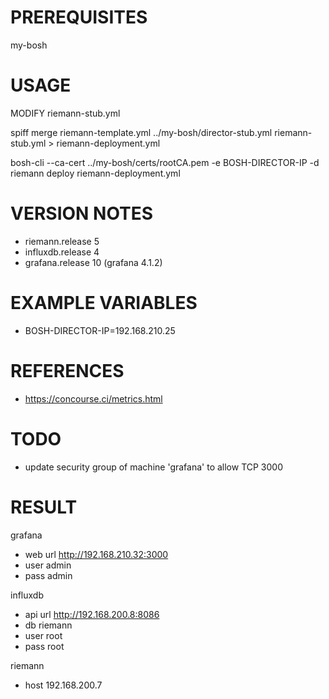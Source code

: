 # PREREQUISITES

my-bosh

# USAGE

MODIFY riemann-stub.yml

spiff merge riemann-template.yml ../my-bosh/director-stub.yml riemann-stub.yml > riemann-deployment.yml

bosh-cli --ca-cert ../my-bosh/certs/rootCA.pem -e BOSH-DIRECTOR-IP -d riemann deploy riemann-deployment.yml

# VERSION NOTES

* riemann.release 5
* influxdb.release 4
* grafana.release 10 (grafana 4.1.2)

# EXAMPLE VARIABLES

* BOSH-DIRECTOR-IP=192.168.210.25

# REFERENCES

* https://concourse.ci/metrics.html

# TODO

* update security group of machine 'grafana' to allow TCP 3000

# RESULT

grafana

* web url http://192.168.210.32:3000
* user admin
* pass admin

influxdb

* api url http://192.168.200.8:8086
* db riemann
* user root
* pass root

riemann

* host 192.168.200.7
